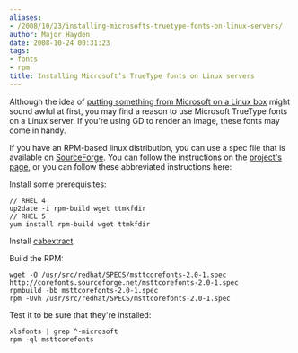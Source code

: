 ```yaml
---
aliases:
- /2008/10/23/installing-microsofts-truetype-fonts-on-linux-servers/
author: Major Hayden
date: 2008-10-24 00:31:23
tags:
- fonts
- rpm
title: Installing Microsoft’s TrueType fonts on Linux servers
---
```


Although the idea of [putting something from Microsoft on a Linux box][1] might sound awful at first, you may find a reason to use Microsoft TrueType fonts on a Linux server. If you're using GD to render an image, these fonts may come in handy.

If you have an RPM-based linux distribution, you can use a spec file that is available on [SourceForge][2]. You can follow the instructions on the [project's page][2], or you can follow these abbreviated instructions here:

Install some prerequisites:

```
// RHEL 4
up2date -i rpm-build wget ttmkfdir
// RHEL 5
yum install rpm-build wget ttmkfdir
```


Install [cabextract][3].

Build the RPM:

```
wget -O /usr/src/redhat/SPECS/msttcorefonts-2.0-1.spec http://corefonts.sourceforge.net/msttcorefonts-2.0-1.spec
rpmbuild -bb msttcorefonts-2.0-1.spec
rpm -Uvh /usr/src/redhat/SPECS/msttcorefonts-2.0-1.spec
```


Test it to be sure that they're installed:

```
xlsfonts | grep ^-microsoft
rpm -ql msttcorefonts
```


 [1]: http://www.rtr.com/fpsupport/
 [2]: http://corefonts.sourceforge.net/
 [3]: http://rpmfind.net/linux/rpm2html/search.php?query=cabextract&submit=Search+...